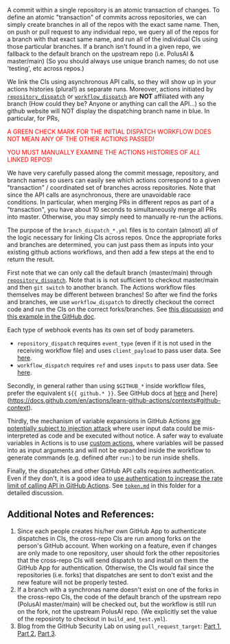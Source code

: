 A commit within a single repository is an atomic transaction of changes.
To define an atomic "transaction" of commits across repositories,
we can simply create branches in all of the repos with the exact same name.
Then, on push or pull request to any individual repo, we query all of the
repos for a branch with that exact same name, and run all of the individual CIs
using those particular branches. If a branch isn't found in a given repo,
we fallback to the default branch on the upstream repo (i.e. PolusAI & master/main)
(So you should always use unique branch names; do not use 'testing', etc across repos.)

We link the CIs using asynchronous API calls, so they will show up in
your actions histories (plural!) as separate runs. Moreover, actions initiated
by [`repository_dispatch`](https://docs.github.com/en/actions/using-workflows/events-that-trigger-workflows#repository_dispatch) or [`workflow_dispatch`](https://docs.github.com/en/actions/using-workflows/events-that-trigger-workflows#workflow_dispatch) are **NOT** affiliated with any
branch (How could they be? Anyone or anything can call the API...)
so the github website will NOT display the dispatching branch name in blue.
In particular, for PRs,

<span style="color:red"> A GREEN CHECK MARK FOR THE INITIAL DISPATCH WORKFLOW DOES NOT MEAN ANY OF THE OTHER ACTIONS PASSED! </span>

<span style="color:red"> YOU MUST MANUALLY EXAMINE THE ACTIONS HISTORIES OF *ALL* LINKED REPOS! </span>

We have very carefully passed along the commit message, repository, and branch
names so users can easily see which actions correspond to a given
"transaction" / coordinated set of branches across repositories.
Note that since the API calls are asynchronous, there are unavoidable race conditions.
In particular, when merging PRs in different repos as part of a "transaction",
you have about 10 seconds to simultaneously merge all PRs into master.
Otherwise, you may simply need to manually re-run the actions.

The purpose of the `branch_dispatch_*.yml` files is to contain (almost) all of the logic necessary
for linking CIs across repos. Once the appropriate forks and branches are
determined, you can just pass them as inputs into your existing github
actions workflows, and then add a few steps at the end to return the result.

First note that we can only call the default branch (master/main) through [`repository_dispatch`](https://docs.github.com/en/actions/using-workflows/events-that-trigger-workflows#repository_dispatch).
Note that is is not sufficient to checkout master/main and then `git switch`
to another branch. The Actions workflow files themselves may be different
between branches! So after we find the forks and branches, we use
`workflow_dispatch` to directly checkout the correct code and run the CIs on
the correct forks/branches. See [this discussion](https://github.com/orgs/community/discussions/24657#discussioncomment-3244904) and [this example in the GitHub doc](https://docs.github.com/en/rest/actions/workflows?apiVersion=2022-11-28#create-a-workflow-dispatch-event).

Each type of webhook events has its own set of body parameters.
- `repository_dispatch` requires `event_type` (even if it is not used in the receiving workflow file)
and uses `client_payload` to pass user data. See [here](https://docs.github.com/en/webhooks-and-events/webhooks/webhook-events-and-payloads#repository_dispatch).
- `workflow_dispatch` requires `ref` and uses `inputs` to pass user data. See [here](https://docs.github.com/en/webhooks-and-events/webhooks/webhook-events-and-payloads#workflow_dispatch).

Secondly, in general rather than using `$GITHUB_*` inside workflow files, prefer the equivalent `${{ github.* }}`. See GitHub docs at [here](https://docs.github.com/en/actions/learn-github-actions/variables#default-environment-variables)
and [here] (https://docs.github.com/en/actions/learn-github-actions/contexts#github-context).

Thirdly, the mechanism of variable expansions in GitHub Actions [are potentially subject to injection
attack](https://securitylab.github.com/research/github-actions-untrusted-input/)
where user input data could be mis-interpreted as code and be executed without notice.
A safer way to evaluate variables in Actions is to use [custom actions](https://docs.github.com/en/actions/creating-actions),
where variables will be passed into as input arguments and will not be expanded inside the workflow
to generate commands (e.g. defined after `run:`) to be run inside shells.

Finally, the dispatches and other GitHub API calls requires authentication. Even if they don't,
it is a good idea to [use authentication to increase the rate limit of calling API in GitHub Actions](https://docs.github.com/en/rest/overview/resources-in-the-rest-api?apiVersion=2022-11-28#rate-limiting).
See [`token.md`](https://github.com/PolusAI/workflow-inference-compiler/blob/master/.github/workflows/token.md)
in this folder for a detailed discussion.


## Additional Notes and References:
1. Since each people creates his/her own GitHub App to authenticate dispatches
   in CIs, the cross-repo CIs are run among forks on the person's GitHub account.
   When working on a feature, even if changes are only made to one repository,
   user should fork the other repositories that the cross-repo CIs will send
   dispatch to and install on them the GitHub App for authentication.
   Otherwise, the CIs would fail since the repositories (i.e. forks) that
   dispatches are sent to don't exist and the new feature will not be properly tested.
2. If a branch with a synchronas name doesn't exist on one of the forks in the cross-repo CIs,
   the code of the default branch of the upstream repo (PolusAI master/main) will be checked out,
   but the workflow is still run on the fork, not the upstream PolusAI repo. (We explicitly
   set the value of the reposiroty to checkout in `build_and_test.yml`).
3. Blog from the GitHub Security Lab on using `pull_request_target`:
[Part 1](https://securitylab.github.com/research/github-actions-preventing-pwn-requests/),
[Part 2](https://securitylab.github.com/research/github-actions-untrusted-input/),
[Part 3](https://securitylab.github.com/research/github-actions-building-blocks/).